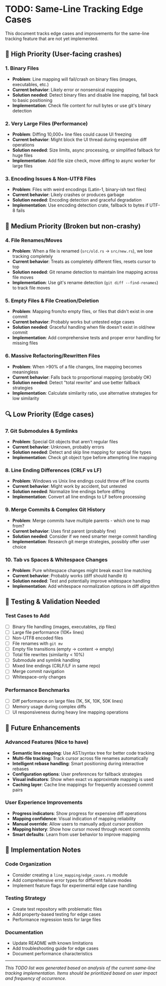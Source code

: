 # TODO: Same-Line Tracking Edge Cases

This document tracks edge cases and improvements for the same-line tracking feature that are not yet implemented.

## 🚨 High Priority (User-facing crashes)

### 1. Binary Files
- **Problem**: Line mapping will fail/crash on binary files (images, executables, etc.)
- **Current behavior**: Likely error or nonsensical mapping
- **Solution needed**: Detect binary files and disable line mapping, fall back to basic positioning
- **Implementation**: Check file content for null bytes or use git's binary detection

### 2. Very Large Files (Performance)
- **Problem**: Diffing 10,000+ line files could cause UI freezing
- **Current behavior**: Might block the UI thread during expensive diff operations
- **Solution needed**: Size limits, async processing, or simplified fallback for huge files
- **Implementation**: Add file size check, move diffing to async worker for large files

### 3. Encoding Issues & Non-UTF8 Files
- **Problem**: Files with weird encodings (Latin-1, binary-ish text files)
- **Current behavior**: Likely crashes or produces garbage
- **Solution needed**: Encoding detection and graceful degradation
- **Implementation**: Use encoding detection crate, fallback to bytes if UTF-8 fails

## 🔧 Medium Priority (Broken but non-crashy)

### 4. File Renames/Moves
- **Problem**: When a file is renamed (`src/old.rs` → `src/new.rs`), we lose tracking completely
- **Current behavior**: Treats as completely different files, resets cursor to top
- **Solution needed**: Git rename detection to maintain line mapping across file moves
- **Implementation**: Use git's rename detection (`git diff --find-renames`) to track file moves

### 5. Empty Files & File Creation/Deletion
- **Problem**: Mapping from/to empty files, or files that didn't exist in one commit
- **Current behavior**: Probably works but untested edge cases
- **Solution needed**: Graceful handling when file doesn't exist in old/new commit
- **Implementation**: Add comprehensive tests and proper error handling for missing files

### 6. Massive Refactoring/Rewritten Files
- **Problem**: When >90% of a file changes, line mapping becomes meaningless
- **Current behavior**: Falls back to proportional mapping (probably OK)
- **Solution needed**: Detect "total rewrite" and use better fallback strategies
- **Implementation**: Calculate similarity ratio, use alternative strategies for low similarity

## 🔍 Low Priority (Edge cases)

### 7. Git Submodules & Symlinks
- **Problem**: Special Git objects that aren't regular files
- **Current behavior**: Unknown, probably errors
- **Solution needed**: Detect and skip line mapping for special file types
- **Implementation**: Check git object type before attempting line mapping

### 8. Line Ending Differences (CRLF vs LF)
- **Problem**: Windows vs Unix line endings could throw off line counts
- **Current behavior**: Might work by accident, but untested
- **Solution needed**: Normalize line endings before diffing
- **Implementation**: Convert all line endings to LF before processing

### 9. Merge Commits & Complex Git History
- **Problem**: Merge commits have multiple parents - which one to map from?
- **Current behavior**: Uses first parent (probably fine)
- **Solution needed**: Consider if we need smarter merge commit handling
- **Implementation**: Research git merge strategies, possibly offer user choice

### 10. Tab vs Spaces & Whitespace Changes
- **Problem**: Pure whitespace changes might break exact line matching
- **Current behavior**: Probably works (diff should handle it)
- **Solution needed**: Test and potentially improve whitespace handling
- **Implementation**: Add whitespace normalization options in diff algorithm

## 🧪 Testing & Validation Needed

### Test Cases to Add
- [ ] Binary file handling (images, executables, zip files)
- [ ] Large file performance (10K+ lines)
- [ ] Non-UTF8 encoded files
- [ ] File renames with `git mv`
- [ ] Empty file transitions (empty → content → empty)
- [ ] Total file rewrites (similarity < 10%)
- [ ] Submodule and symlink handling
- [ ] Mixed line endings (CRLF/LF in same repo)
- [ ] Merge commit navigation
- [ ] Whitespace-only changes

### Performance Benchmarks
- [ ] Diff performance on large files (1K, 5K, 10K, 50K lines)
- [ ] Memory usage during complex diffs
- [ ] UI responsiveness during heavy line mapping operations

## 🔮 Future Enhancements

### Advanced Features (Nice to have)
- **Semantic line mapping**: Use AST/syntax tree for better code tracking
- **Multi-file tracking**: Track cursor across file renames automatically
- **Intelligent rebase handling**: Smart positioning during interactive rebases
- **Configuration options**: User preferences for fallback strategies
- **Visual indicators**: Show when exact vs approximate mapping is used
- **Caching layer**: Cache line mappings for frequently accessed commit pairs

### User Experience Improvements
- **Progress indicators**: Show progress for expensive diff operations
- **Mapping confidence**: Visual indication of mapping reliability
- **Manual override**: Allow users to manually adjust cursor position
- **Mapping history**: Show how cursor moved through recent commits
- **Smart defaults**: Learn from user behavior to improve mapping

## 📝 Implementation Notes

### Code Organization
- Consider creating a `line_mapping/edge_cases.rs` module
- Add comprehensive error types for different failure modes
- Implement feature flags for experimental edge case handling

### Testing Strategy
- Create test repository with problematic files
- Add property-based testing for edge cases
- Performance regression tests for large files

### Documentation
- Update README with known limitations
- Add troubleshooting guide for edge cases
- Document performance characteristics

---

*This TODO list was generated based on analysis of the current same-line tracking implementation. Items should be prioritized based on user impact and frequency of occurrence.*